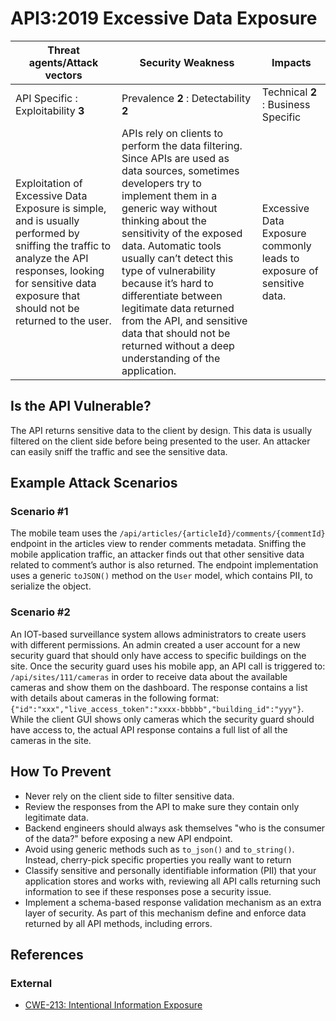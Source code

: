 # API3:2019 Excessive Data Exposure

| Threat agents/Attack vectors | Security Weakness | Impacts |
| - | - | - |
| API Specific : Exploitability **3** | Prevalence **2** : Detectability **2** | Technical **2** : Business Specific |
| Exploitation of Excessive Data Exposure is simple, and is usually performed by sniffing the traffic to analyze the API responses, looking for sensitive data exposure that should not be returned to the user. | APIs rely on clients to perform the data filtering. Since APIs are used as data sources, sometimes developers try to implement them in a generic way without thinking about the sensitivity of the exposed data. Automatic tools usually can’t detect this type of vulnerability because it’s hard to differentiate between legitimate data returned from the API, and sensitive data that should not be returned without a deep understanding of the application. | Excessive Data Exposure commonly leads to exposure of sensitive data. |

## Is the API Vulnerable?

The API returns sensitive data to the client by design. This data is usually
filtered on the client side before being presented to the user. An attacker can
easily sniff the traffic and see the sensitive data.

## Example Attack Scenarios

### Scenario #1

The mobile team uses the `/api/articles/{articleId}/comments/{commentId}`
endpoint in the articles view to render comments metadata. Sniffing the mobile
application traffic, an attacker finds out that other sensitive data related to
comment’s author is also returned. The endpoint implementation uses a generic
`toJSON()` method on the `User` model, which contains PII, to serialize the
object.

### Scenario #2

An IOT-based surveillance system allows administrators to create users with
different permissions. An admin created a user account for a new security guard
that should only have access to specific buildings on the site. Once the
security guard uses his mobile app, an API call is triggered to:
`/api/sites/111/cameras` in order to receive data about the available cameras
and show them on the dashboard. The response contains a list with details about
cameras in the following format:
`{"id":"xxx","live_access_token":"xxxx-bbbbb","building_id":"yyy"}`.
While the client GUI shows only cameras which the security guard should have
access to, the actual API response contains a full list of all the cameras in
the site.

## How To Prevent

* Never rely on the client side to filter sensitive data.
* Review the responses from the API to make sure they contain only legitimate
  data.
* Backend engineers should always ask themselves "who is the
  consumer of the data?" before exposing a new API endpoint.
* Avoid using generic methods such as `to_json()` and `to_string()`.
  Instead, cherry-pick specific properties you really want to return
* Classify sensitive and personally identifiable information (PII) that
  your application stores and works with, reviewing all API calls returning such
  information to see if these responses pose a security issue.
* Implement a schema-based response validation mechanism as an extra layer of
  security. As part of this mechanism define and enforce data returned by all
  API methods, including errors.


## References

### External

* [CWE-213: Intentional Information Exposure][1]

[1]: https://cwe.mitre.org/data/definitions/213.html
